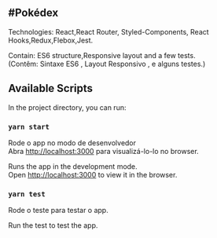 #Pokédex
----



Technologies: React,React Router, Styled-Components, React Hooks,Redux,Flebox,Jest.

Contain: ES6 structure,Responsive layout and a few tests.<br/>
(Contêm: Sintaxe ES6 , Layout Responsivo , e alguns testes.)

## Available Scripts

In the project directory, you can run:

### `yarn start`

Rode o app no modo de desenvolvedor <br/>
Abra [http://localhost:3000](http://localhost:3000) para visualizá-lo-lo no browser.

Runs the app in the development mode.<br />
Open [http://localhost:3000](http://localhost:3000) to view it in the browser.

### `yarn test`

Rode o teste para testar o app.

Run the test to test the app. <br/>

